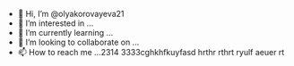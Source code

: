 - 👋 Hi, I’m @olyakorovayeva21
- 👀 I’m interested in ...
- 🌱 I’m currently learning ...
- 💞️ I’m looking to collaborate on ...
- 📫 How to reach me ...2314   3333cghkhfkuyfasd hrthr rthrt
ryulf aeuer  rt
<!---
olyakorovayeva21/olyakorovayeva21 is a ✨ special ✨ repository because its `README.md` (this file) appears on your GitHub profile.
You can click the Preview link to take a look at your changes.
--->
